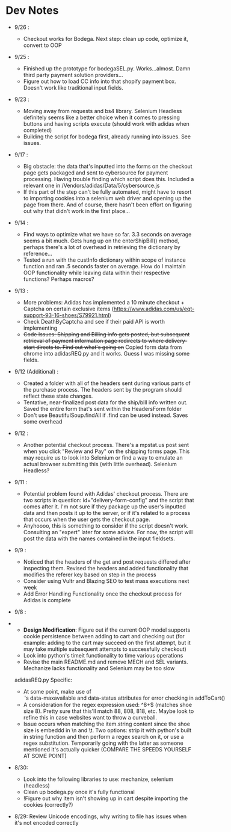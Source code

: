 # Dev Notes
- 9/26 :
	- Checkout works for Bodega. Next step: clean up code, optimize it, convert to OOP
- 9/25 :
	- Finished up the prototype for bodegaSEL.py. Works...almost. Damn third party payment solution providers...
	- Figure out how to load CC info into that shopify payment box. Doesn't work like traditional input fields. 
- 9/23 :
	- Moving away from requests and bs4 library. Selenium Headless definitely seems like a better choice when it comes to pressing buttons and having scripts execute (should work with adidas when completed)
	- Building the script for bodega first, already running into issues. See issues.
- 9/17 :
	- Big obstacle: the data that's inputted into the forms on the checkout page gets packaged and sent to cybersource for payment processing. Having trouble finding which script does this. Included a relevant one in /Vendors/adidas/Data/5/cybersource.js 
	- If this part of the step can't be fully automated, might have to resort to importing cookies into a selenium web driver and opening up the page from there. And of course, there hasn't been effort on figuring out why that didn't work in the first place...
- 9/14 :
	- Find ways to optimize what we have so far. 3.3 seconds on average seems a bit much. Gets hung up on the enterShipBill() method, perhaps there's a lot of overhead in retrieving the dictionary 
by reference...
	- Tested a run with the custInfo dictionary within scope of instance function and ran .5 seconds faster on average. How do I maintain OOP functionality while leaving data within their respective functions? Perhaps macros?
- 9/13 :
	- More problems: Adidas has implemented a 10 minute checkout + Captcha on certain exclusive items (https://www.adidas.com/us/eqt-support-93-16-shoes/S79921.html)
	- Check DeathByCaptcha and see if their paid API is worth implementing
	- ~~Code Issues: Shipping and Billing info gets posted, but subsequent retrieval of payment information page redirects to where delivery-start directs to. Find out what's going on~~ Copied form data from chrome into adidasREQ.py and it works. Guess I was missing some fields.
- 9/12 (Additional) :
	- Created a folder with all of the headers sent during various parts of the purchase process. The headers sent by the program should reflect these state changes.
	- Tentative, near-finalized post data for the ship/bill info written out. Saved the entire form that's sent within the HeadersForm folder
	- Don't use BeautifulSoup.findAll if .find can be used instead. Saves some overhead
- 9/12 :
	- Another potential checkout process. There's a mpstat.us post sent when you click "Review and Pay" on the shipping forms page. This may require us to look into Selenium or find a way to emulate an actual browser submitting this (with little overhead). Selenium Headless?
- 9/11 :
	- Potential problem found with Adidas' checkout process. There are two scripts in question: id="delivery-form-config" and the script that comes after it. I'm not sure if they package up the user's inputted data and then posts it up to the server, or if it's related to a process that occurs when the user gets the checkout page.
	- Anyhoooo, this is something to consider if the script doesn't work. Consulting an "expert" later for some advice. For now, the script will post the data with the names contained in the input fieldsets.
- 9/9 : 
	- Noticed that the headers of the get and post requests differed after inspecting them. Revised the headers and added functionality that modifies the referer key based on step in the process
	- Consider using Vultr and Blazing SEO to test mass executions next week
	- Add Error Handling Functionality once the checkout process for Adidas is complete
- 9/8 : 
- 	- **Design Modification**: Figure out if the current OOP model supports cookie persistence between adding to cart and checking out (for example: adding to the cart may succeed on the first attempt, but it may take multiple subsequent attempts to successfully checkout)
	- Look into python's timeit functionality to time various operations
	- Revise the main README.md and remove MECH and SEL variants. Mechanize lacks functionality and Selenium may be too slow
	
	adidasREQ.py Specific:
	- At some point, make use of <option>'s data-maxavailable and data-status attributes for error checking in addToCart()
	- A consideration for the regex expression used: ^8+$ (matches shoe size 8). Pretty sure that this'll match 88, 808, 818, etc. Maybe look to refine this in case websites want to throw a curveball.
	- Issue occurs when matching the item.string content since the shoe size is embeddd in \n and \t. Two options: strip it with python's built in string function and then perform a regex search on it, or use a regex substitution. Temporarily going with the latter as someone mentioned it's actually quicker (COMPARE THE SPEEDS YOURSELF AT SOME POINT)
- 8/30: 
	- Look into the following libraries to use: mechanize, selenium (headless)
	- Clean up bodega.py once it's fully functional
	- !Figure out why item isn't showing up in cart despite importing the cookies (correctly?)
- 8/29: Review Unicode encodings, why writing to file has issues when it's not encoded correctly
